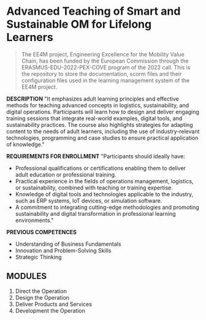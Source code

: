 # Advanced Teaching of Smart and Sustainable OM for Lifelong Learners

> The EE4M project, Engineering Excellence for the Mobility Value Chain, has been funded by the European Commission through the ERASMUS-EDU-2022-PEX-COVE program of the 2022 call. This is the repository to store the documentation, scorm files and their configuration files used in the learning management system of the EE4M project.

**DESCRIPTION** "It emphasizes adult learning principles and effective methods for teaching advanced concepts in logistics, sustainability, and digital operations.
Participants will learn how to design and deliver engaging training sessions that integrate real-world examples, digital tools, and sustainability practices. The course also highlights strategies for adapting content to the needs of adult learners, including the use of industry-relevant technologies, programming and case studies to ensure practical application of knowledge."

**REQUIREMENTS FOR ENROLLMENT** "Participants should ideally have:

- Professional qualifications or certifications enabling them to deliver adult education or professional training.
- Practical experience in the fields of operations management, logistics, or sustainability, combined with teaching or training expertise.
- Knowledge of digital tools and technologies applicable to the industry, such as ERP systems, IoT devices, or simulation software.
- A commitment to integrating cutting-edge methodologies and promoting sustainability and digital transformation in professional learning environments."

**PREVIOUS COMPETENCES**

- Understanding of Business Fundamentals
- Innovation and Problem-Solving Skills
- Strategic Thinking

## MODULES

1. Direct the Operation
2. Design the Operation
3. Deliver Products and Services
4. Development the Operation
